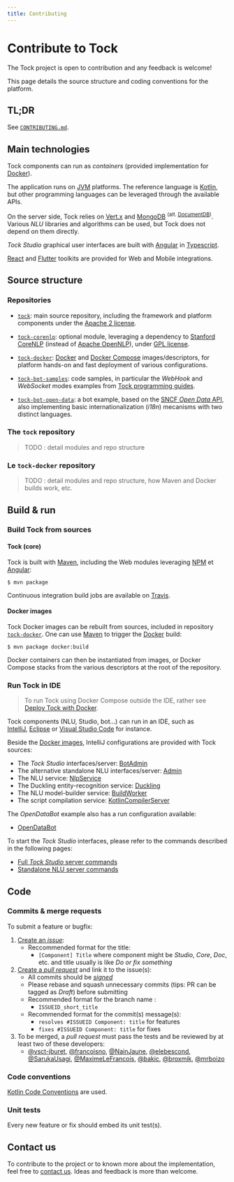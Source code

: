 ```yaml
---
title: Contributing
---
```


# Contribute to Tock

The Tock project is open to contribution and any feedback is welcome!

This page details the source structure and coding conventions for the platform.

## TL;DR

See [`CONTRIBUTING.md`](https://github.com/theopenconversationkit/tock/blob/master/CONTRIBUTING).

## Main technologies

Tock components can run as _containers_ (provided implementation for [Docker](https://www.docker.com/)). 

The application runs on [JVM](https://fr.wikipedia.org/wiki/Machine_virtuelle_Java) platforms. 
The reference language is [Kotlin](https://kotlinlang.org/), but other programming languages can be leveraged through the available APIs.
 
On the server side, Tock relies on [Vert.x](http://vertx.io/) and [MongoDB](https://www.mongodb.com ) <sup>(alt. [DocumentDB](https://aws.amazon.com/fr/documentdb/))</sup>. 
Various _NLU_ libraries and algorithms can be used, but Tock does not depend on them directly.

_Tock Studio_ graphical user interfaces are built with [Angular](https://angular.io/) in [Typescript](https://www.typescriptlang.org/).

[React](https://reactjs.org) and [Flutter](https://flutter.dev/) toolkits are provided for Web and Mobile integrations.

## Source structure

### Repositories

* [`tock`](https://github.com/theopenconversationkit/tock): main source repository, including the framework 
and platform components under the [Apache 2 license](https://github.com/theopenconversationkit/tock/blob/master/LICENSE).

* [`tock-corenlp`](https://github.com/theopenconversationkit/tock-corenlp): optional module, leveraging a dependency to
[Stanford CoreNLP](https://stanfordnlp.github.io/CoreNLP/) (instead of [Apache OpenNLP](https://opennlp.apache.org/)), 
under [GPL license](https://fr.wikipedia.org/wiki/Licence_publique_g%C3%A9n%C3%A9rale_GNU).

* [`tock-docker`](https://github.com/theopenconversationkit/tock-docker): [Docker](https://www.docker.com/) 
and [Docker Compose](https://docs.docker.com/compose/) images/descriptors, for platform hands-on and fast deployment
of various configurations.

* [`tock-bot-samples`](https://github.com/theopenconversationkit/tock-bot-samples): code samples, in particular the _WebHook_ and _WebSocket_ modes examples from 
[Tock programming guides](../dev/bot-api).
 
* [`tock-bot-open-data`](https://github.com/theopenconversationkit/tock-bot-open-data): a bot example, based on 
the [SNCF _Open Data_ API](https://www.digital.sncf.com/startup/api), also implementing basic internationalization (_i18n_)
 mecanisms with two distinct languages.

### The `tock` repository

> TODO : detail modules and repo structure

### Le `tock-docker` repository

> TODO : detail modules and repo structure, how Maven and Docker builds work, etc.

## Build & run

### Build Tock from sources

#### Tock (core)

Tock is built with [Maven](https://maven.apache.org/), including the Web modules leveraging 
[NPM](https://www.npmjs.com/) et [Angular](https://angular.io/):
 
`$ mvn package`

Continuous integration build jobs are available on [Travis](https://travis-ci.org/theopenconversationkit/tock).

#### Docker images

Tock Docker images can be rebuilt from sources, included in repository [`tock-docker`](https://github.com/theopenconversationkit/tock-docker).
One can use [Maven](https://maven.apache.org/) to trigger the [Docker](https://www.docker.com/) build:

`$ mvn package docker:build`

Docker containers can then be instantiated from images, or Docker Compose stacks from the various descriptors 
at the root of the repository.

### Run Tock in IDE

> To run Tock using Docker Compose outside the IDE, rather see [Deploy Tock with Docker](../getting-started).

Tock components (NLU, Studio, bot...) can run in an IDE, such as  
[IntelliJ](https://www.jetbrains.com/idea/), [Eclipse](https://www.eclipse.org/) or [Visual Studio Code](https://code.visualstudio.com/) for instance.

Beside the [Docker images](https://github.com/theopenconversationkit/tock-docker/blob/master/docker-compose.yml),
IntelliJ configurations are provided with Tock sources:

- The _Tock Studio_ interfaces/server: [BotAdmin](https://github.com/theopenconversationkit/tock/blob/master/.idea/runConfigurations/BotAdmin.xml) 
- The alternative standalone NLU interfaces/server: [Admin](https://github.com/theopenconversationkit/tock/blob/master/.idea/runConfigurations/Admin.xml) 
- The NLU service: [NlpService](https://github.com/theopenconversationkit/tock/blob/master/.idea/runConfigurations/NlpService.xml)
- The Duckling entity-recognition service: [Duckling](https://github.com/theopenconversationkit/tock/blob/master/.idea/runConfigurations/Duckling.xml)
- The NLU model-builder service: [BuildWorker](https://github.com/theopenconversationkit/tock/blob/master/.idea/runConfigurations/BuildWorker.xml)
- The script compilation service: [KotlinCompilerServer](https://github.com/theopenconversationkit/tock/blob/master/.idea/runConfigurations/KotlinCompilerServer.xml)

The _OpenDataBot_ example also has a run configuration available:

- [OpenDataBot](https://github.com/theopenconversationkit/tock-bot-open-data/blob/master/.idea/runConfigurations/OpenDataBot.xml)

To start the _Tock Studio_ interfaces, please refer to the commands described in the following pages:

- [Full _Tock Studio_ server commands](https://github.com/theopenconversationkit/tock/blob/master/bot/admin/web/README)
- [Standalone NLU server commands](https://github.com/theopenconversationkit/tock/blob/master/nlp/admin/web/README)

## Code

### Commits & merge requests

To submit a feature or bugfix:

1. [Create an _issue_](https://github.com/theopenconversationkit/tock/issues/new):
    - Reccommended format for the title:
        - `[Component] Title` where component might be 
    _Studio_, _Core_, _Doc_, etc. and title usually is like _Do or fix something_
2. [Create a _pull request_](https://github.com/theopenconversationkit/tock/pulls) and link it to the issue(s):
    - All commits should be [_signed_](https://help.github.com/en/github/authenticating-to-github/managing-commit-signature-verification) 
    - Please rebase and squash unnecessary commits (tips: PR can be tagged as _Draft_) before submitting
    - Recommended format for the branch name :
        - `ISSUEID_short_title`
    - Recommended format for the commit(s) message(s):
        - `resolves #ISSUEID Component: title` for features
        - `fixes #ISSUEID Component: title` for fixes
3. To be merged, a _pull request_ must pass the tests and be reviewed by at least two of these developers:
    - [@vsct-jburet](https://github.com/vsct-jburet),
    [@francoisno](https://github.com/francoisno),
    [@NainJaune](https://github.com/NainJaune),
    [@elebescond](https://github.com/elebescond),
    [@SarukaUsagi](https://github.com/SarukaUsagi),
    [@MaximeLeFrancois](https://github.com/MaximeLeFrancois),
    [@bakic](https://github.com/bakic),
    [@broxmik](https://github.com/broxmik),
    [@mrboizo](https://github.com/mrboizo)
        
### Code conventions

[Kotlin Code Conventions](https://kotlinlang.org/docs/reference/coding-conventions.html) are used.

### Unit tests

Every new feature or fix should embed its unit test(s).

## Contact us

To contribute to the project or to known more about the implementation, feel free to [contact us](../contact). 
Ideas and feedback is more than welcome.